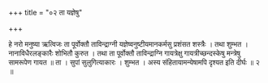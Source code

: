 +++
title = "०२ ता यज्ञेषु"

+++

हे नरो मनुष्या ऋत्विजः ता पूर्वोक्तौ ताविन्द्राग्नी यज्ञेष्वनुष्टीयमानकर्मसु प्रशंसत शस्त्रैः । तथा शुम्भत । नानाविधैरलङ्कारैः शोभितौ कुरुत । तथा ता पूर्वोक्तौ ताविन्द्राग्नि गायत्रेक्षु गायत्रीच्छन्दस्केषु मन्त्रेषु सामरूपेण गायत ॥ ता । सुपां सुलुगित्याकारः । शुम्भत । अस्य संहितायामन्येषामपि दृश्यत इति दीर्घः ॥ २ ॥